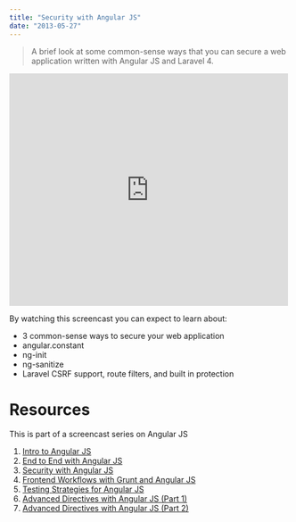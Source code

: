```yaml
---
title: "Security with Angular JS"
date: "2013-05-27"
---
```


> A brief look at some common-sense ways that you can secure a web application written with Angular JS and Laravel 4.

<iframe src="https://www.youtube.com/embed/18ifoT-Id54?wmode=transparent" allowfullscreen frameborder="0" height="417" width="500"></iframe>

By watching this screencast you can expect to learn about:

- 3 common-sense ways to secure your web application
- angular.constant
- ng-init
- ng-sanitize
- Laravel CSRF support, route filters, and built in protection

# Resources

This is part of a screencast series on Angular JS

1. [Intro to Angular JS](http://www.youtube.com/watch?v=8ILQOFAgaXE)
1. [End to End with Angular JS](http://www.youtube.com/watch?v=hqAyiqUs93c)
1. [Security with Angular JS](http://www.youtube.com/watch?v=18ifoT-Id54)
1. [Frontend Workflows with Grunt and Angular JS](http://www.youtube.com/watch?v=fSAgFxjFSqY)
1. [Testing Strategies for Angular JS](https://www.youtube.com/watch?v=UYVcY9EJcRs)
1. [Advanced Directives with Angular JS (Part 1)](https://www.youtube.com/watch?v=Ty8XcASK9js)
1. [Advanced Directives with Angular JS (Part 2)](https://www.youtube.com/watch?v=4zG8SfucUzg)

